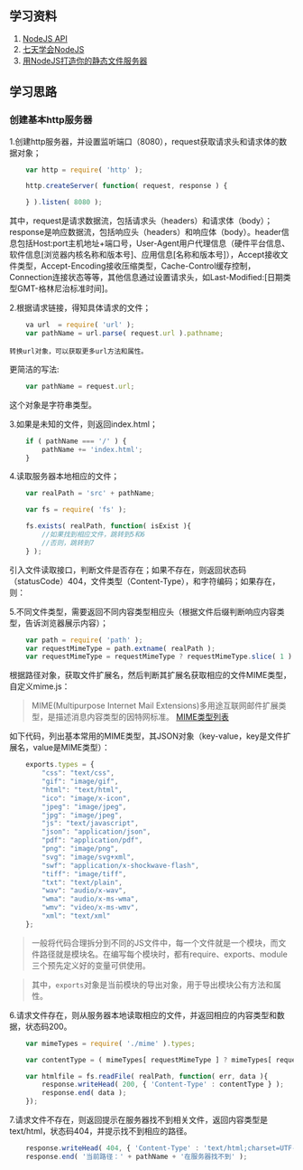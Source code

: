 ## 学习资料
1. [NodeJS API](https://nodejs.org/download/docs/latest/api/)
2. [七天学会NodeJS](http://nqdeng.github.io/7-days-nodejs)
3. [用NodeJS打造你的静态文件服务器](http://www.open-open.com/solution/view/1321344823593)

## 学习思路

### 创建基本http服务器

1.创建http服务器，并设置监听端口（8080），request获取请求头和请求体的数据对象；

```javascript
	var http = require( 'http' );

	http.createServer( function( request, response ) {

	} ).listen( 8080 );
```

其中，request是请求数据流，包括请求头（headers）和请求体（body）；response是响应数据流，包括响应头（headers）和响应体（body）。header信息包括Host:port主机地址+端口号，User-Agent用户代理信息（硬件平台信息、软件信息[浏览器内核名称和版本号]、应用信息[名称和版本号]），Accept接收文件类型，Accept-Encoding接收压缩类型，Cache-Control缓存控制，Connection连接状态等等，其他信息通过设置请求头，如Last-Modified:[日期类型GMT-格林尼治标准时间]。

2.根据请求链接，得知具体请求的文件；

```javascript
	va url  = require( 'url' );
	var pathName = url.parse( request.url ).pathname;
```
	转换url对象，可以获取更多url方法和属性。

更简洁的写法:

```javascript
	var pathName = request.url;
```

这个对象是字符串类型。

3.如果是未知的文件，则返回index.html；

```javascript
	if ( pathName === '/' ) {
		pathName += 'index.html';
	}
```

4.读取服务器本地相应的文件；

```javascript
	var realPath = 'src' + pathName;

	var fs = require( 'fs' );

	fs.exists( realPath, function( isExist ){
		//如果找到相应文件，跳转到5和6
		//否则，跳转到7
	} );
```

引入文件读取接口，判断文件是否存在；如果不存在，则返回状态码（statusCode）404，文件类型（Content-Type），和字符编码；如果存在，则：

5.不同文件类型，需要返回不同内容类型相应头（根据文件后缀判断响应内容类型，告诉浏览器展示内容）；

```javascript	
	var path = require( 'path' );
	var requestMimeType = path.extname( realPath );
	var requestMimeType = requestMimeType ? requestMimeType.slice( 1 ) : 'unknown'; //需要去掉'.'
```

根据路径对象，获取文件扩展名，然后判断其扩展名获取相应的文件MIME类型，自定义mime.js：

> MIME(Multipurpose Internet Mail Extensions)多用途互联网邮件扩展类型，是描述消息内容类型的因特网标准。
> [MIME类型列表](http://www.w3school.com.cn/media/media_mimeref.asp)

如下代码，列出基本常用的MIME类型，其JSON对象（key-value，key是文件扩展名，value是MIME类型）：

```javascript
	exports.types = {
	    "css": "text/css",
	    "gif": "image/gif",
	    "html": "text/html",
	    "ico": "image/x-icon",
	    "jpeg": "image/jpeg",
	    "jpg": "image/jpeg",
	    "js": "text/javascript",
	    "json": "application/json",
	    "pdf": "application/pdf",
	    "png": "image/png",
	    "svg": "image/svg+xml",
	    "swf": "application/x-shockwave-flash",
	    "tiff": "image/tiff",
	    "txt": "text/plain",
	    "wav": "audio/x-wav",
	    "wma": "audio/x-ms-wma",
	    "wmv": "video/x-ms-wmv",
	    "xml": "text/xml"
	};
```

> 一般将代码合理拆分到不同的JS文件中，每一个文件就是一个模块，而文件路径就是模块名。在编写每个模块时，都有require、exports、module三个预先定义好的变量可供使用。

> 其中，`exports`对象是当前模块的导出对象，用于导出模块公有方法和属性。

6.请求文件存在，则从服务器本地读取相应的文件，并返回相应的内容类型和数据，状态码200。

```javascript
	var mimeTypes = require( './mime' ).types;

	var contentType = ( mimeTypes[ requestMimeType ] ? mimeTypes[ requestMimeType ] : 'text/plain' ) + ';charset=UTF-8';

	var htmlfile = fs.readFile( realPath, function( err, data ){
		response.writeHead( 200, { 'Content-Type' : contentType } );
		response.end( data );
	});
```

7.请求文件不存在，则返回提示在服务器找不到相关文件，返回内容类型是text/html，状态码404，并提示找不到相应的路径。

```javascript
	response.writeHead( 404, { 'Content-Type' : 'text/html;charset=UTF-8' } );
	response.end( '当前路径：' + pathName + '在服务器找不到' );
```